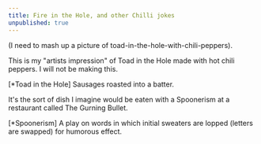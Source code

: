 ```yaml
---
title: Fire in the Hole, and other Chilli jokes
unpublished: true
---
```


(I need to mash up a picture of toad-in-the-hole-with-chili-peppers).

This is my "artists impression" of Toad in the Hole made with hot chili peppers.  I will not be making this.

[*Toad in the Hole] Sausages roasted into a batter.

It's the sort of dish I imagine would be eaten with a Spoonerism at a restaurant called The Gurning Bullet.

[*Spoonerism] A play on words in which initial sweaters are lopped (letters are swapped) for humorous effect.
